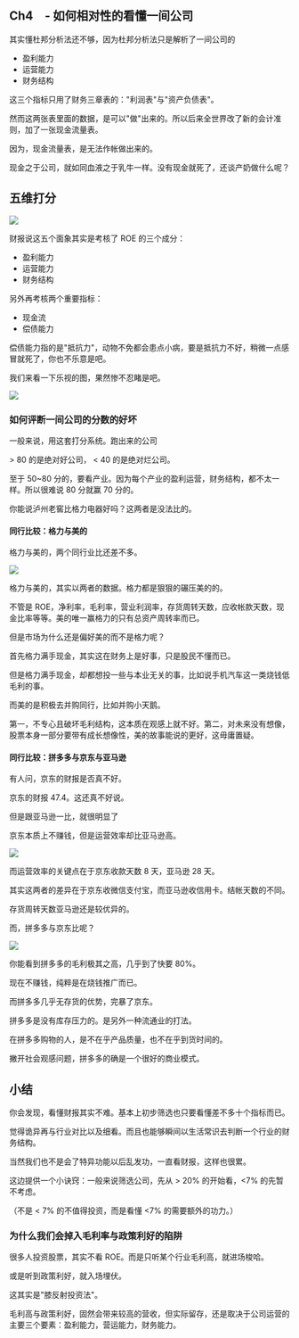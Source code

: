 ## Ch4　- 如何相对性的看懂一间公司

其实懂杜邦分析法还不够，因为杜邦分析法只是解析了一间公司的

* 盈利能力
* 运营能力
* 财务结构

这三个指标只用了财务三章表的："利润表"与"资产负债表"。

然而这两张表里面的数据，是可以"做"出来的。所以后来全世界改了新的会计准则，加了一张现金流量表。

因为，现金流量表，是无法作帐做出来的。

现金之于公司，就如同血液之于乳牛一样。没有现金就死了，还谈产奶做什么呢？

## 五维打分

![](https://d.pr/i/lUXWf0+)

财报说这五个面象其实是考核了 ROE 的三个成分：

* 盈利能力
* 运营能力
* 财务结构

另外再考核两个重要指标：

* 现金流
* 偿债能力

偿债能力指的是"抵抗力"，动物不免都会患点小病，要是抵抗力不好，稍微一点感冒就死了，你也不乐意是吧。

我们来看一下乐视的图，果然惨不忍睹是吧。

![](https://d.pr/i/3APfV6+)

### 如何评断一间公司的分数的好坏

一般来说，用这套打分系统。跑出来的公司

\> 80 的是绝对好公司， < 40 的是绝对烂公司。

至于 50~80 分的，要看产业。因为每个产业的盈利运营，财务结构，都不太一样。所以很难说 80 分就赢 70 分的。

你能说泸州老窖比格力电器好吗？这两者是没法比的。

#### 同行比较：格力与美的

格力与美的，两个同行业比还差不多。

![](https://d.pr/i/pS5ebg+)

格力与美的，其实以两者的数据。格力都是狠狠的碾压美的的。

不管是 ROE，净利率，毛利率，营业利润率，存货周转天数，应收帐款天数，现金比率等等。美的唯一赢格力的只有总资产周转率而已。

但是市场为什么还是偏好美的而不是格力呢？

首先格力满手现金，其实这在财务上是好事，只是股民不懂而已。

但是格力满手现金，却都想投一些与本业无关的事，比如说手机汽车这一类烧钱低毛利的事。

而美的是积极去并购同行，比如并购小天鹅。

第一，不专心且破坏毛利结构，这本质在观感上就不好。第二，对未来没有想像，股票本身一部分要带有成长想像性，美的故事能说的更好，这毋庸置疑。


#### 同行比较：拼多多与京东与亚马逊

有人问，京东的财报是否真不好。

京东的财报 47.4。这还真不好说。

但是跟亚马逊一比，就很明显了

京东本质上不赚钱，但是运营效率却比亚马逊高。

![](https://d.pr/i/d2M8Wq+)

而运营效率的关键点在于京东收款天数 8 天，亚马逊 28 天。

其实这两者的差异在于京东收微信支付宝，而亚马逊收信用卡。结帐天数的不同。

存货周转天数亚马逊还是较优异的。

而，拼多多与京东比呢？

![](https://d.pr/i/B9ABkm+)

你能看到拼多多的毛利极其之高，几乎到了快要 80%。

现在不赚钱，纯粹是在烧钱推广而已。

而拼多多几乎无存货的优势，完暴了京东。

拼多多是没有库存压力的。是另外一种流通业的打法。

在拼多多购物的人，是不在乎产品质量，也不在乎到货时间的。

撇开社会观感问题，拼多多的确是一个很好的商业模式。

## 小结

你会发现，看懂财报其实不难。基本上初步筛选也只要看懂差不多十个指标而已。

觉得诡异再与行业对比以及细看。而且也能够瞬间以生活常识去判断一个行业的财务结构。

当然我们也不是会了特异功能以后乱发功，一直看财报，这样也很累。

这边提供一个小诀窍：一般来说筛选公司，先从 > 20% 的开始看，<7% 的先暂不考虑。

（不是 < 7% 的不值得投资，而是看懂 <7% 的需要额外的功力。）

### 为什么我们会掉入毛利率与政策利好的陷阱

很多人投资股票，其实不看 ROE。而是只听某个行业毛利高，就进场梭哈。

或是听到政策利好，就入场埋伏。

这其实是"膝反射投资法"。

毛利高与政策利好，固然会带来较高的营收，但实际留存，还是取决于公司运营的主要三个要素：盈利能力，营运能力，财务能力。
